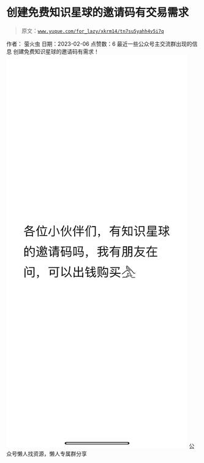 # 创建免费知识星球的邀请码有交易需求

> 原文：[`www.yuque.com/for_lazy/xkrm14/tn7su5yahh4v5i7q`](https://www.yuque.com/for_lazy/xkrm14/tn7su5yahh4v5i7q)

<ne-p id="u686c3cc5" data-lake-id="u686c3cc5"><ne-text id="ub658f978">作者： 萤火虫</ne-text></ne-p> <ne-p id="u74e29bd0" data-lake-id="u74e29bd0"><ne-text id="u94fcc216">日期：2023-02-06</ne-text></ne-p> <ne-p id="u75ff1b03" data-lake-id="u75ff1b03"><ne-text id="ue0e1ed3e">点赞数：</ne-text><ne-text id="u6ce69c8d" ne-bold="true">6</ne-text></ne-p> <ne-hole id="udbf7ee31" data-lake-id="udbf7ee31"><ne-card data-card-name="hr" data-card-type="block" id="sjJtd" data-event-boundary="card"><ne-p id="ua8d98aa5" data-lake-id="ua8d98aa5"><ne-text id="u40575204">最近一些公众号主交流群出现的信息 创建免费知识星球的邀请码有需求！</ne-text></ne-p> <ne-p id="u3d59c71a" data-lake-id="u3d59c71a"><ne-card data-card-name="image" data-card-type="inline" id="uZfEy" data-event-boundary="card">![](img/e88276cea6b3df8802c2b321e671f24d.png)</ne-card></ne-p> <ne-hole id="u6bde8864" data-lake-id="u6bde8864"><ne-card data-card-name="hr" data-card-type="block" id="b9ibz" data-event-boundary="card"><ne-p id="u1adeecfc" data-lake-id="u1adeecfc"><ne-text id="u0369069d">公众号懒人找资源，懒人专属群分享</ne-text></ne-p></ne-card></ne-hole></ne-card></ne-hole>